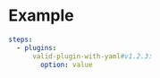 # Example

```yaml
steps:
  - plugins:
      valid-plugin-with-yaml#v1.2.3:
        option: value
```